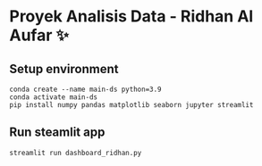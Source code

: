 # Proyek Analisis Data - Ridhan Al Aufar ✨

## Setup environment
```
conda create --name main-ds python=3.9
conda activate main-ds
pip install numpy pandas matplotlib seaborn jupyter streamlit
```

## Run steamlit app
```
streamlit run dashboard_ridhan.py
```

